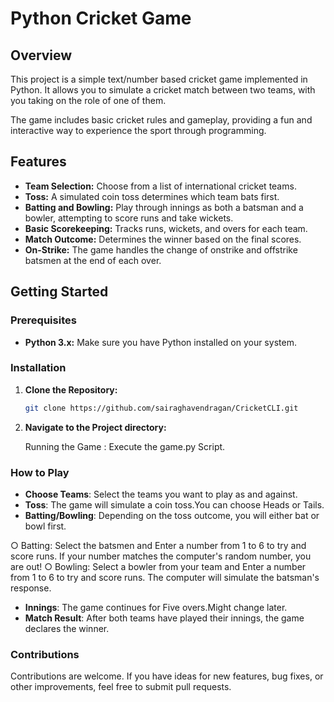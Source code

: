 # Python Cricket Game

## Overview

This project is a simple text/number based cricket game implemented in Python. It allows you to simulate a cricket match between two teams, with you taking on the role of one of them. 

The game includes basic cricket rules and gameplay, providing a fun and interactive way to experience the sport through programming. 

## Features

* **Team Selection:** Choose from a list of international cricket teams.
* **Toss:**  A simulated coin toss determines which team bats first.
* **Batting and Bowling:** Play through innings as both a batsman and a bowler, attempting to score runs and take wickets.
* **Basic Scorekeeping:** Tracks runs, wickets, and overs for each team.
* **Match Outcome:**  Determines the winner based on the final scores.
* **On-Strike:** The game handles the change of onstrike and offstrike batsmen at the end of each over.
## Getting Started

### Prerequisites 

* **Python 3.x:**  Make sure you have Python installed on your system.

### Installation

1. **Clone the Repository:**
   ```bash
   git clone https://github.com/sairaghavendragan/CricketCLI.git
2.  **Navigate to the Project directory:**
 
    Running the Game : Execute the game.py Script.

### How to Play
* **Choose Teams**: Select the teams you want to play as and against.
* **Toss**: The game will simulate a coin toss.You can choose Heads or Tails.
* **Batting/Bowling**: Depending on the toss outcome, you will either bat or bowl first. 
 
 
○
Batting: Select the batsmen and Enter a number from 1 to 6 to try and score runs. If your number matches the computer's random number, you are out!
○
Bowling: Select a bowler from your team and Enter a number from 1 to 6 to try and score runs. The computer will simulate the batsman's response.
* **Innings**: The game continues for Five overs.Might change later.
* **Match Result**: After both teams have played their innings, the game declares the winner.

### Contributions
Contributions are welcome. If you have ideas for new features, bug fixes, or other improvements, feel free to submit pull requests.
